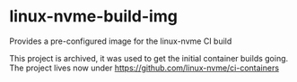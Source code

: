 # linux-nvme-build-img

Provides a pre-configured image for the linux-nvme CI build

This project is archived, it was used to get the initial container builds going. The project lives now under https://github.com/linux-nvme/ci-containers


